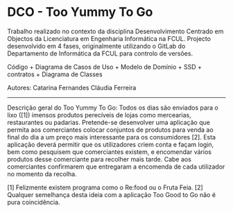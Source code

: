 # DCO - Too Yummy To Go

Trabalho realizado no contexto da disciplina Desenvolvimento Centrado em Objectos da Licenciatura em Engenharia Informática na FCUL.
Projecto desenvolvido em 4 fases, originalmente utilizando o GitLab do Departamento de Informática da FCUL para controlo de versões.

Código + Diagrama de Casos de Uso + Modelo de Domínio + SSD + contratos + Diagrama de Classes

Autores:
Catarina Fernandes
Cláudia Ferreira

---------------------------------------------------------------------------------------------------------------------------------

Descrição geral do Too Yummy To Go:
Todos os dias são enviados para o lixo ([1]) imensos produtos perecíveis de lojas como mercearias, restaurantes ou padarias. Pretende-se desenvolver uma aplicação que permita aos comerciantes colocar conjuntos de produtos para venda ao final do dia a um preço mais interessante para os consumidores [2].
Esta aplicação deverá permitir que os utilizadores criem conta e façam login, bem como pesquisem que comerciantes existem, e encomendar vários produtos desse comerciante para recolher mais tarde. Cabe aos comerciantes confirmarem que entregaram a encomenda de cada utilizador no momento da recolha.

[1] Felizmente existem programa como o Re:food ou o Fruta Feia.
[2] Qualquer semelhança desta ideia com a aplicação Too Good to Go não é pura coincidência.

